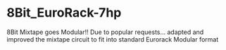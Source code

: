 # 8Bit_EuroRack-7hp
8Bit Mixtape goes Modular!! Due to popular requests... adapted and improved the mixtape circuit to fit into standard Eurorack Modular format
